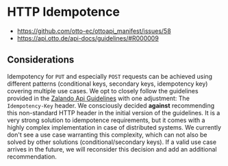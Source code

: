 # HTTP Idempotence

- <https://github.com/otto-ec/ottoapi_manifest/issues/58>
- <https://api.otto.de/api-docs/guidelines/#R000009>

## Considerations

Idempotency for `PUT` and especially `POST` requests can be achieved using different patterns (conditional keys, secondary keys, idempotency key) covering multiple use cases. We opt to closely follow the guidelines provided in the [Zalando Api Guidelines](https://opensource.zalando.com/restful-api-guidelines/#229) with one adjustment: The `Idempotency-Key` header. We consciously decided **against** recommending this non-standard HTTP header in the initial version of the guidelines. It is a very strong solution to idempotence requirements, but it comes with a highly complex implementation in case of distributed systems. We currently don't see a use case warranting this complexity, which can not also be solved by other solutions (conditional/secondary keys). If a valid use case arrives in the future, we will reconsider this decision and add an additional recommendation.
